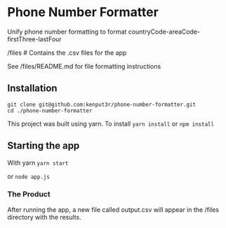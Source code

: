 # Phone Number Formatter
Unify phone number formatting to format countryCode-areaCode-firstThree-lastFour


/files # Contains the .csv files for the app

See /files/README.md for file formatting instructions

## Installation
```
git clone git@github.com:kenput3r/phone-number-formatter.git
cd ./phone-number-formatter
```
This project was built using yarn. To install ```yarn install``` or ```npm install```

## Starting the app
With yarn ```yarn start```

or ```node app.js```

### The Product
After running the app, a new file called output.csv will appear in the /files directory with the results.